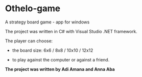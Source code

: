 # Othelo-game
A strategy board game - app for windows

The project was written in C# with Visual Studio .NET framework.

The player can choose:

- the board size: 6x6 / 8x8 / 10x10 / 12x12

- to play against the computer or against a friend.

<b> The project was written by Adi Amana and Anna Aba </b>
